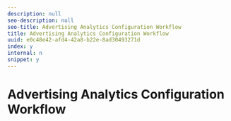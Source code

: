 ```yaml
---
description: null
seo-description: null
seo-title: Advertising Analytics Configuration Workflow
title: Advertising Analytics Configuration Workflow
uuid: e0c48e42-afd4-42a8-b22e-8ad30493271d
index: y
internal: n
snippet: y
---
```


# Advertising Analytics Configuration Workflow

